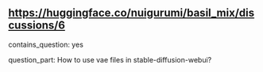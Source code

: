 ## https://huggingface.co/nuigurumi/basil_mix/discussions/6

contains_question: yes

question_part: How to use vae files in stable-diffusion-webui?